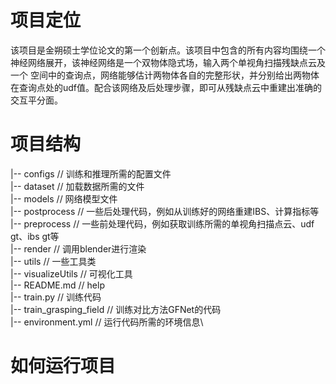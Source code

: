 # 项目定位

该项目是金朔硕士学位论文的第一个创新点。该项目中包含的所有内容均围绕一个神经网络展开，该神经网络是一个双物体隐式场，输入两个单视角扫描残缺点云及一个
空间中的查询点，网络能够估计两物体各自的完整形状，并分别给出两物体在查询点处的udf值。配合该网络及后处理步骤，即可从残缺点云中重建出准确的交互平分面。

# 项目结构

|-- configs                 // 训练和推理所需的配置文件\
|-- dataset                 // 加载数据所需的文件\
|-- models                  // 网络模型文件\
|-- postprocess             // 一些后处理代码，例如从训练好的网络重建IBS、计算指标等\
|-- preprocess              // 一些前处理代码，例如获取训练所需的单视角扫描点云、udf gt、ibs gt等\
|-- render                  // 调用blender进行渲染\
|-- utils                   // 一些工具类\
|-- visualizeUtils          // 可视化工具\
|-- README.md               // help\
|-- train.py                // 训练代码\
|-- train_grasping_field    // 训练对比方法GFNet的代码\
|-- environment.yml         // 运行代码所需的环境信息\

# 如何运行项目
